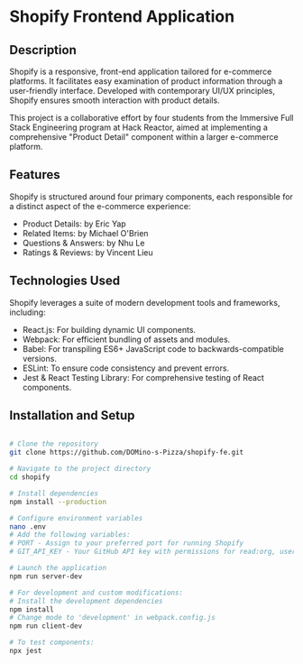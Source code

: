 # Shopify Frontend Application

## Description

Shopify is a responsive, front-end application tailored for e-commerce platforms. It facilitates easy examination of product information through a user-friendly interface. Developed with contemporary UI/UX principles, Shopify ensures smooth interaction with product details.

This project is a collaborative effort by four students from the Immersive Full Stack Engineering program at Hack Reactor, aimed at implementing a comprehensive "Product Detail" component within a larger e-commerce platform.

## Features

Shopify is structured around four primary components, each responsible for a distinct aspect of the e-commerce experience:

- Product Details: by Eric Yap
- Related Items: by Michael O'Brien
- Questions & Answers: by Nhu Le
- Ratings & Reviews: by Vincent Lieu

## Technologies Used

Shopify leverages a suite of modern development tools and frameworks, including:

- React.js: For building dynamic UI components.
- Webpack: For efficient bundling of assets and modules.
- Babel: For transpiling ES6+ JavaScript code to backwards-compatible versions.
- ESLint: To ensure code consistency and prevent errors.
- Jest & React Testing Library: For comprehensive testing of React components.

## Installation and Setup

```bash

# Clone the repository
git clone https://github.com/DOMino-s-Pizza/shopify-fe.git

# Navigate to the project directory
cd shopify

# Install dependencies
npm install --production

# Configure environment variables
nano .env
# Add the following variables:
# PORT - Assign to your preferred port for running Shopify
# GIT_API_KEY - Your GitHub API key with permissions for read:org, user, read:user, user:email, user:follow

# Launch the application
npm run server-dev

# For development and custom modifications:
# Install the development dependencies
npm install
# Change mode to 'development' in webpack.config.js
npm run client-dev

# To test components:
npx jest

